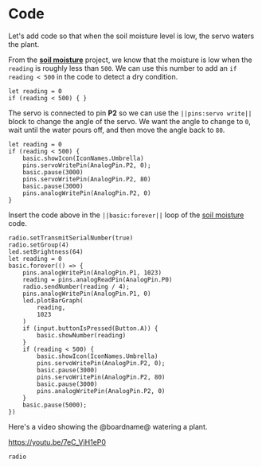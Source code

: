 # Code

Let's add code so that when the soil moisture level is low, the servo waters the plant.

From the **[soil moisture](/projects/soil-moisture)** project, we know that the moisture is low when the ``reading`` is roughly less than ``500``. We can use this number to add an ``if reading < 500`` in the code to detect a dry condition.

```block
let reading = 0
if (reading < 500) { }
```

The servo is connected to pin **P2** so we can use the ``||pins:servo write||`` block to change the angle of the servo. We want the angle to change to ``0``, wait until the water pours off, and then move the angle back to ``80``.

```block
let reading = 0
if (reading < 500) {
    basic.showIcon(IconNames.Umbrella)
    pins.servoWritePin(AnalogPin.P2, 0);
    basic.pause(3000)
    pins.servoWritePin(AnalogPin.P2, 80)
    basic.pause(3000)
    pins.analogWritePin(AnalogPin.P2, 0)
}
```

Insert the code above in the ``||basic:forever||`` loop of the [soil moisture](/projects/soil-moisture/connect) code.

```blocks
radio.setTransmitSerialNumber(true)
radio.setGroup(4)
led.setBrightness(64)
let reading = 0
basic.forever(() => {
    pins.analogWritePin(AnalogPin.P1, 1023)
    reading = pins.analogReadPin(AnalogPin.P0)
    radio.sendNumber(reading / 4);
    pins.analogWritePin(AnalogPin.P1, 0)
    led.plotBarGraph(
        reading,
        1023
    )
    if (input.buttonIsPressed(Button.A)) {
        basic.showNumber(reading)
    }
    if (reading < 500) {
        basic.showIcon(IconNames.Umbrella)
        pins.servoWritePin(AnalogPin.P2, 0);
        basic.pause(3000)
        pins.servoWritePin(AnalogPin.P2, 80)
        basic.pause(3000)
        pins.analogWritePin(AnalogPin.P2, 0)
    }
    basic.pause(5000);
})
```

Here's a video showing the @boardname@ watering a plant.

https://youtu.be/7eC_VjH1eP0

```package
radio
```